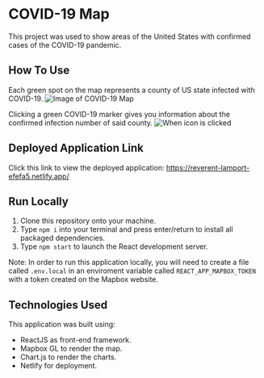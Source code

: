 # COVID-19 Map

This project was used to show areas of the United States with confirmed cases of the COVID-19 pandemic. 

## How To Use

Each green spot on the map represents a county of US state infected with COVID-19.
![Image of COVID-19 Map](https://i.ibb.co/hc9C551/Screen-Shot-2020-09-20-at-9-25-25-PM.png=100x20)


Clicking a green COVID-19 marker gives you information about the confirmed infection number of said county.
![When icon is clicked](https://i.ibb.co/zmQZfN7/Screen-Shot-2020-09-20-at-9-25-48-PM.png=100x20)

## Deployed Application Link

Click this link to view the deployed application: https://reverent-lamport-efefa5.netlify.app/

## Run Locally

1. Clone this repository onto your machine.
2. Type `npm i` into your terminal and press enter/return to install all packaged dependencies.
3. Type `npm start` to launch the React development server.

Note: In order to run this application locally, you will need to create a file called `.env.local` in an enviroment variable called `REACT_APP_MAPBOX_TOKEN` with a token created on the Mapbox website.

## Technologies Used

This application was built using: 
- ReactJS as front-end framework.
- Mapbox GL to render the map.
- Chart.js to render the charts.
- Netlify for deployment.
